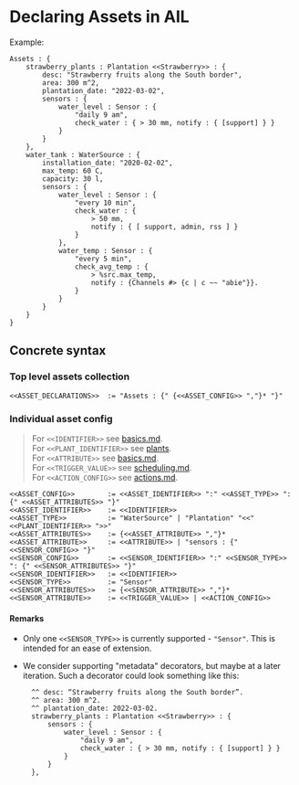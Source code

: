 # Declaring Assets in AIL

Example:

```plaintext
Assets : {
    strawberry_plants : Plantation <<Strawberry>> : {
        desc: "Strawberry fruits along the South border",
        area: 300 m^2,
        plantation_date: "2022-03-02",
        sensors : {
            water_level : Sensor : {
                "daily 9 am",
                check_water : { > 30 mm, notify : { [support] } }
            }
        }
    },
    water_tank : WaterSource : {
        installation_date: "2020-02-02",
        max_temp: 60 C, 
        capacity: 30 l,
        sensors : {
            water_level : Sensor : {
                "every 10 min", 
                check_water : {
                    > 50 mm,
                    notify : { [ support, admin, rss ] } 
                }
            }, 
            water_temp : Sensor : {
                "every 5 min",
                check_avg_temp : {
                    > %src.max_temp,
                    notify : {Channels #> {c | c ~~ "abie"}}.
                }
            }
        }
    }
}
```

## Concrete syntax

### Top level assets collection

```plaintext
<<ASSET_DECLARATIONS>>  := "Assets : {" {<<ASSET_CONFIG>> ","}* "}"
```

### Individual asset config

> For `<<IDENTIFIER>>` see [basics.md](./basics.md).  
> For `<<PLANT_IDENTIFIER>>` see [plants](./plants.md).  
> For `<<ATTRIBUTE>>` see [basics.md](./basics.md).  
> For `<<TRIGGER_VALUE>>` see [scheduling.md](./scheduling.md).  
> For `<<ACTION_CONFIG>>` see [actions.md](./actions.md).  

```f#
<<ASSET_CONFIG>>        := <<ASSET_IDENTIFIER>> ":" <<ASSET_TYPE>> ": {" <<ASSET_ATTRIBUTES>> "}"
<<ASSET_IDENTIFIER>>    := <<IDENTIFIER>>
<<ASSET_TYPE>>          := "WaterSource" | "Plantation" "<<" <<PLANT_IDENTIFIER>> ">>"
<<ASSET_ATTRIBUTES>>    := {<<ASSET_ATTRIBUTE>> ","}*
<<ASSET_ATTRIBUTE>>     := <<ATTRIBUTE>> | "sensors : {" <<SENSOR_CONFIG>> "}"
<<SENSOR_CONFIG>>       := <<SENSOR_IDENTIFIER>> ":" <<SENSOR_TYPE>> ": {" <<SENSOR_ATTRIBUTES>> "}"
<<SENSOR_IDENTIFIER>>   := <<IDENTIFIER>>
<<SENSOR_TYPE>>         := "Sensor"
<<SENSOR_ATTRIBUTES>>   := {<<SENSOR_ATTRIBUTE>> ","}*
<<SENSOR_ATTRIBUTE>>    := <<TRIGGER_VALUE>> | <<ACTION_CONFIG>>
```

#### Remarks

- Only one `<<SENSOR_TYPE>>` is currently supported - `"Sensor"`. This is intended for an ease of extension.
- We consider supporting "metadata" decorators, but maybe at a later iteration.
  Such a decorator could look something like this:

  ```plaintext
    ^^ desc: “Strawberry fruits along the South border”.
    ^^ area: 300 m^2.
    ^^ plantation_date: 2022-03-02.
    strawberry_plants : Plantation <<Strawberry>> : {
        sensors : {
            water_level : Sensor : {
                "daily 9 am",
                check_water : { > 30 mm, notify : { [support] } }
            }
        }
    },
  ```
